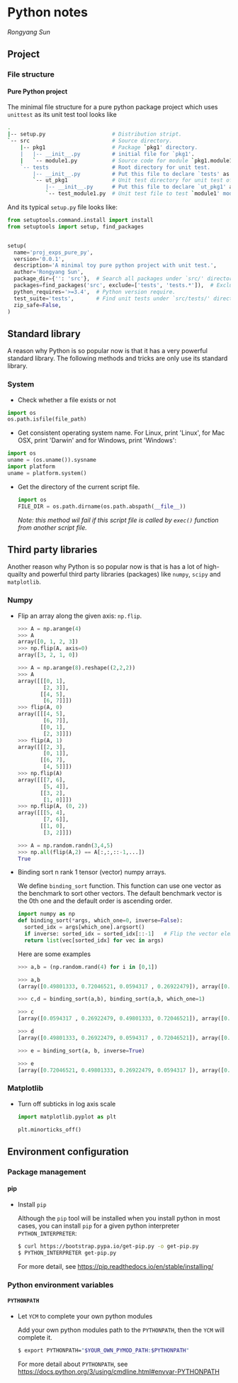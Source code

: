 # Python notes
_Rongyang Sun_

## Project

### File structure

#### Pure Python project

The minimal file structure for a pure python package project which uses `unittest` as its unit test tool looks like
```bash
.
|-- setup.py                     # Distribution stript.
`-- src                          # Source directory.
    |-- pkg1                     # Package `pkg1' directory.
    |   |-- __init__.py          # initial file for `pkg1'.
    |   `-- module1.py           # Source code for module `pkg1.module1'.
    `-- tests                    # Root directory for unit test.
        |-- __init__.py          # Put this file to declare `tests' as a module.
        `-- ut_pkg1              # Unit test directory for unit test of `pkg1' package.
            |-- __init__.py      # Put this file to declare `ut_pkg1' as a module.
            `-- test_module1.py  # Unit test file to test `module1' module.
```
And its typical `setup.py` file looks like:
```python
from setuptools.command.install import install
from setuptools import setup, find_packages


setup(
  name='proj_exps_pure_py',
  version='0.0.1',
  description='A minimal toy pure python project with unit test.',
  author='Rongyang Sun',
  package_dir={'': 'src'},  # Search all packages under `src/' directory.
  packages=find_packages('src', exclude=['tests', 'tests.*']),  # Exclude tests* packages.
  python_requires='>=3.4',  # Python version require.
  test_suite='tests',       # Find unit tests under `src/tests/' directory.
  zip_safe=False,
)
```



## Standard library

A reason why Python is so popular now is that it has a very powerful standard library. The following methods and tricks are only use its standard library.

### System
- Check whether a file exists or not
```python
import os
os.path.isfile(file_path)
```
- Get consistent operating system name. For Linux, print 'Linux', for Mac OSX, print 'Darwin' and for Windows, print 'Windows':

```python
import os
uname = (os.uname()).sysname
import platform
uname = platform.system()
```
- Get the directory of the current script file.

  ```python
  import os
  FILE_DIR = os.path.dirname(os.path.abspath(__file__))
  ```

  _Note: this method wil fail if this script file is called by `exec()` function from another script file._ 

## Third party libraries

Another reason why Python is so popular now is that is has a lot of high-quailty and powerful third party libraries (packages) like `numpy`, `scipy` and `matplotlib`.

### Numpy

- Flip an array along the given axis: `np.flip`.

  ```python
  >>> A = np.arange(4)
  >>> A
  array([0, 1, 2, 3])
  >>> np.flip(A, axis=0)
  array([3, 2, 1, 0])
  
  >>> A = np.arange(8).reshape((2,2,2))
  >>> A
  array([[[0, 1],
          [2, 3]],
         [[4, 5],
          [6, 7]]])
  >>> flip(A, 0)
  array([[[4, 5],
          [6, 7]],
         [[0, 1],
          [2, 3]]])
  >>> flip(A, 1)
  array([[[2, 3],
          [0, 1]],
         [[6, 7],
          [4, 5]]])
  >>> np.flip(A)
  array([[[7, 6],
          [5, 4]],
         [[3, 2],
          [1, 0]]])
  >>> np.flip(A, (0, 2))
  array([[[5, 4],
          [7, 6]],
         [[1, 0],
          [3, 2]]])
  
  >>> A = np.random.randn(3,4,5)
  >>> np.all(flip(A,2) == A[:,:,::-1,...])
  True
  ```

- Binding sort n rank 1 tensor (vector) numpy arrays.

  We define `binding_sort` function. This function can use one vector as the benchmark to sort other vectors. The default benchmark vector is the 0th one and the default order is ascending order.

  ```python
  import numpy as np
  def binding_sort(*args, which_one=0, inverse=False):
    sorted_idx = args[which_one].argsort()
    if inverse: sorted_idx = sorted_idx[::-1]   # Flip the vector elements.
    return list(vec[sorted_idx] for vec in args)
  ```

  Here are some examples

  ```python
  >>> a,b = (np.random.rand(4) for i in [0,1])
  
  >>> a,b
  (array([0.49801333, 0.72046521, 0.0594317 , 0.26922479]), array([0.24147948, 0.78940445, 0.45235445, 0.28484671]))
  
  >>> c,d = binding_sort(a,b), binding_sort(a,b, which_one=1)
  
  >>> c
  [array([0.0594317 , 0.26922479, 0.49801333, 0.72046521]), array([0.45235445, 0.28484671, 0.24147948, 0.78940445])]
  
  >>> d
  [array([0.49801333, 0.26922479, 0.0594317 , 0.72046521]), array([0.24147948, 0.28484671, 0.45235445, 0.78940445])]
  
  >>> e = binding_sort(a, b, inverse=True)
  
  >>> e
  [array([0.72046521, 0.49801333, 0.26922479, 0.0594317 ]), array([0.78940445, 0.24147948, 0.28484671, 0.45235445])]
  ```




### Matplotlib

- Turn off subticks in log axis scale

  ```python
  import matplotlib.pyplot as plt
  
  plt.minorticks_off()
  ```


## Environment configuration

### Package management

#### pip

- Install `pip`

  Although the `pip` tool will be installed when you install python in most cases, you can install `pip` for a given python interpreter `PYTHON_INTERPRETER`:

  ```bash
  $ curl https://bootstrap.pypa.io/get-pip.py -o get-pip.py
  $ PYTHON_INTERPRETER get-pip.py
  ```

  For more detail, see https://pip.readthedocs.io/en/stable/installing/


### Python environment variables

#### `PYTHONPATH`

- Let `YCM` to complete your own python modules

  Add your own python modules path to the `PYTHONPATH`, then the `YCM` will complete it.

  ```bash
  $ export PYTHONPATH="$YOUR_OWN_PYMOD_PATH:$PYTHONPATH"
  ```

  For more detail about `PYTHONPATH`, see https://docs.python.org/3/using/cmdline.html#envvar-PYTHONPATH

